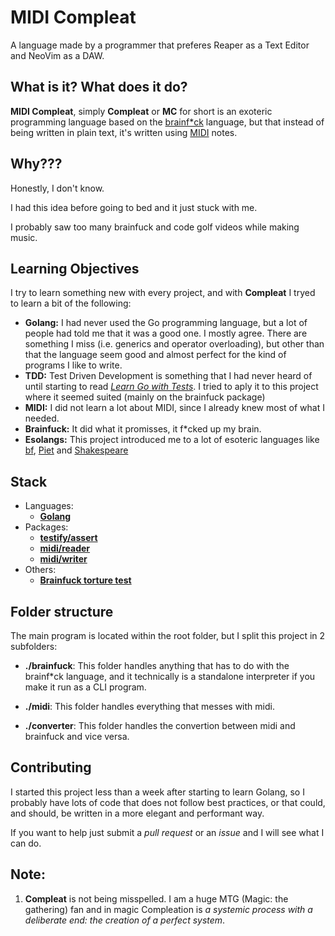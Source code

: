 # MIDI Compleat

A language made by a programmer that preferes Reaper as a Text Editor and NeoVim as a DAW.

## What is it? What does it do?

**MIDI Compleat**, simply **Compleat** or **MC** for short is an exoteric programming language based on the [brainf\*ck](https://esolangs.org/wiki/Brainfuck) language, but that instead of being written in plain text, it's written using [MIDI](https://en.wikipedia.org/wiki/MIDI) notes.

## Why???

Honestly, I don't know.

I had this idea before going to bed and it just stuck with me.

I probably saw too many brainfuck and code golf videos while making music.

## Learning Objectives

I try to learn something new with every project, and with **Compleat** I tryed to learn a bit of the following:

- **Golang:** I had never used the Go programming language, but a lot of people had told me that it was a good one. I mostly agree. There are something I miss (i.e. generics and operator overloading), but other than that the language seem good and almost perfect for the kind of programs I like to write.
- **TDD:** Test Driven Development is something that I had never heard of until starting to read [_Learn Go with Tests_](https://quii.gitbook.io/learn-go-with-tests/). I tried to aply it to this project where it seemed suited (mainly on the brainfuck package)
- **MIDI:** I did not learn a lot about MIDI, since I already knew most of what I needed.
- **Brainfuck:** It did what it promisses, it f\*cked up my brain.
- **Esolangs:** This project introduced me to a lot of esoteric languages like [bf](https://esolangs.org/wiki/Brainfuck), [Piet](https://esolangs.org/wiki/Piet) and [Shakespeare](https://en.wikipedia.org/wiki/Shakespeare_Programming_Language)

## Stack

- Languages:
  - [**Golang**](https://golang.org/)
- Packages:
  - [**testify/assert**](https://github.com/stretchr/testify)
  - [**midi/reader**](https://gitlab.com/gomidi/midi/-/tree/master/reader)
  - [**midi/writer**](https://gitlab.com/gomidi/midi/-/tree/master/writer)
- Others:
  - [**Brainfuck torture test**](https://github.com/rdebath/Brainfuck)

## Folder structure

The main program is located within the root folder, but I split this project in 2 subfolders:

- **./brainfuck**: This folder handles anything that has to do with the brainf\*ck language, and it technically is a standalone interpreter if you make it run as a CLI program.
- **./midi**: This folder handles everything that messes with midi.

- **./converter**: This folder handles the convertion between midi and brainfuck and vice versa.

## Contributing

I started this project less than a week after starting to learn Golang, so I probably have lots of code that does not follow best practices, or that could, and should, be written in a more elegant and performant way.

If you want to help just submit a _pull request_ or an _issue_ and I will see what I can do.

## Note:

1. **Compleat** is not being misspelled. I am a huge MTG (Magic: the gathering) fan and in magic Compleation is _a systemic process with a deliberate end: the creation of a perfect system_.
